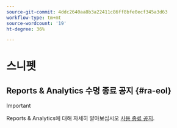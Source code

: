 ```yaml
---
source-git-commit: 4ddc2640aa8b3a22411c86ff8bfe0ecf345a3d63
workflow-type: tm+mt
source-wordcount: '19'
ht-degree: 36%

---
```

# 스니펫

## Reports &amp; Analytics 수명 종료 공지 {#ra-eol}

>[!IMPORTANT]
>
>Reports &amp; Analytics에 대해 자세히 알아보십시오 [사용 종료 공지](https://express.adobe.com/page/6WnF8JK6IRDhf/).

